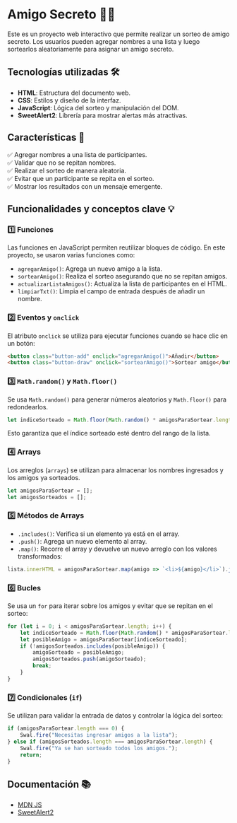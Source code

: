 # Amigo Secreto 🎁🫣

Este es un proyecto web interactivo que permite realizar un sorteo de amigo secreto. Los usuarios pueden agregar nombres a una lista y luego sortearlos aleatoriamente para asignar un amigo secreto.

## Tecnologías utilizadas 🛠️
- **HTML**: Estructura del documento web.
- **CSS**: Estilos y diseño de la interfaz.
- **JavaScript**: Lógica del sorteo y manipulación del DOM.
- **SweetAlert2**: Librería para mostrar alertas más atractivas.

## Características 📌
✅ Agregar nombres a una lista de participantes.<br/>
✅ Validar que no se repitan nombres.<br/>
✅ Realizar el sorteo de manera aleatoria.<br/>
✅ Evitar que un participante se repita en el sorteo.<br/>
✅ Mostrar los resultados con un mensaje emergente.<br/>

## Funcionalidades y conceptos clave 💡

### 1️⃣ Funciones
Las funciones en JavaScript permiten reutilizar bloques de código. En este proyecto, se usaron varias funciones como:
- `agregarAmigo()`: Agrega un nuevo amigo a la lista.
- `sortearAmigo()`: Realiza el sorteo asegurando que no se repitan amigos.
- `actualizarListaAmigos()`: Actualiza la lista de participantes en el HTML.
- `limpiarTxt()`: Limpia el campo de entrada después de añadir un nombre.

### 2️⃣ Eventos y `onclick`
El atributo `onclick` se utiliza para ejecutar funciones cuando se hace clic en un botón:
```html
<button class="button-add" onclick="agregarAmigo()">Añadir</button>
<button class="button-draw" onclick="sortearAmigo()">Sortear amigo</button>
```

### 3️⃣ `Math.random()` y `Math.floor()`
Se usa `Math.random()` para generar números aleatorios y `Math.floor()` para redondearlos.
```js
let indiceSorteado = Math.floor(Math.random() * amigosParaSortear.length);
```
Esto garantiza que el índice sorteado esté dentro del rango de la lista.

### 4️⃣ Arrays
Los arreglos (`arrays`) se utilizan para almacenar los nombres ingresados y los amigos ya sorteados.
```js
let amigosParaSortear = [];
let amigosSorteados = [];
```

### 5️⃣ Métodos de Arrays
- `.includes()`: Verifica si un elemento ya está en el array.
- `.push()`: Agrega un nuevo elemento al array.
- `.map()`: Recorre el array y devuelve un nuevo arreglo con los valores transformados:
```js
lista.innerHTML = amigosParaSortear.map(amigo => `<li>${amigo}</li>`).join('');
```

### 6️⃣ Bucles
Se usa un `for` para iterar sobre los amigos y evitar que se repitan en el sorteo:
```js
for (let i = 0; i < amigosParaSortear.length; i++) {
    let indiceSorteado = Math.floor(Math.random() * amigosParaSortear.length);
    let posibleAmigo = amigosParaSortear[indiceSorteado];
    if (!amigosSorteados.includes(posibleAmigo)) {
        amigoSorteado = posibleAmigo;
        amigosSorteados.push(amigoSorteado);
        break;
    }
}
```

### 7️⃣ Condicionales (`if`)
Se utilizan para validar la entrada de datos y controlar la lógica del sorteo:
```js
if (amigosParaSortear.length === 0) {
    Swal.fire("Necesitas ingresar amigos a la lista");
} else if (amigosSorteados.length === amigosParaSortear.length) {
    Swal.fire("Ya se han sorteado todos los amigos.");
    return;
}
```
## Documentación 📚
* [MDN JS](https://developer.mozilla.org/es/docs/Web/JavaScript)
* [SweetAlert2](https://sweetalert2.github.io/)


